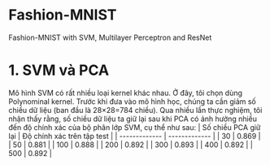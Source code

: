# Fashion-MNIST
Fashion-MNIST with SVM, Multilayer Perceptron and ResNet

# 1. SVM và PCA
Mô hình SVM có rất nhiều loại kernel khác nhau. Ở đây, tôi chọn dùng Polynominal kernel.
Trước khi đưa vào mô hình học, chúng ta cần giảm số chiều dữ liệu (ban đầu là 28×28=784 chiều). Qua nhiều lần thực nghiệm, tôi nhận thấy rằng, số chiều dữ liệu ta giữ lại sau khi PCA có ảnh hưởng nhiều đến độ chính xác của bộ phân lớp SVM, cụ thể như sau:
| Số chiều PCA giữ lại | Độ chính xác trên tập test |
| ------------- | ------------- |
| 30  | 0.869  |
| 50  | 0.881  |
| 100 | 0.888  |
| 200	| 0.892  |
| 300	| 0.893  |
| 400	| 0.892  |
| 500	| 0.892  |
